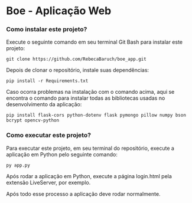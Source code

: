 # Boe - Aplicação Web

### Como instalar este projeto?
<p>Execute o seguinte comando em seu terminal Git Bash para instalar este projeto:</p>

```
git clone https://github.com/RebecaBaruch/boe_app.git
```

<p>Depois de clonar o repositório, instale suas dependências:</p>

```
pip install -r Requirements.txt
```

<p>Caso ocorra problemas na instalação com o comando acima, aqui se encontra o comando para instalar todas as bibliotecas usadas no desenvolvimento da aplicação:</p>

```
pip install flask-cors python-dotenv flask pymongo pillow numpy bson bcrypt opencv-python
```

### Como executar este projeto?
<p>Para executar este projeto, em seu terminal do repositório, execute a aplicação em Python pelo seguinte comando:</p>

```
py app.py
```

<p>Após rodar a aplicação em Python, execute a página login.html pela extensão LiveServer, por exemplo.</p>

Após todo esse processo a aplicação deve rodar normalmente.
